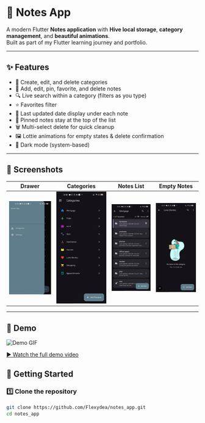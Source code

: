 # 📝 Notes App

A modern Flutter **Notes application** with **Hive local storage**, **category management**, and **beautiful animations**.  
Built as part of my Flutter learning journey and portfolio.

---

## ✨ Features
- 📂 Create, edit, and delete categories  
- 📝 Add, edit, pin, favorite, and delete notes  
- 🔍 Live search within a category (filters as you type)  
- ⭐ Favorites filter  
- 📅 Last updated date display under each note  
- 📌 Pinned notes stay at the top of the list  
- 🗑 Multi-select delete for quick cleanup  
- 🖼 Lottie animations for empty states & delete confirmation  
- 🌙 Dark mode (system-based)

---

## 📸 Screenshots

| Drawer | Categories | Notes List | Empty Notes |
|--------|------------|------------|-------------|
| ![Drawer](assets/animations/screenshots/drawer.jpg) | ![Categories](assets/animations/screenshots/categories.jpg) | ![Notes List](assets/animations/screenshots/notelist.jpg) | ![Empty Notes](assets/animations/screenshots/emptynotelist.jpg) |

---

## 🎥 Demo

![Demo GIF](assets/animations/screenshots/demo.gif)  

[▶ Watch the full demo video](assets/animations/screenshots/demo.mp4)

## 🚀 Getting Started

### 1️⃣ Clone the repository
```bash
git clone https://github.com/Flexydea/notes_app.git
cd notes_app